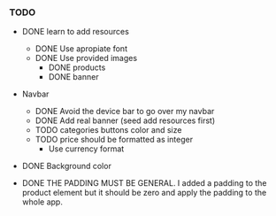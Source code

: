 ### TODO
- DONE learn to add resources
    - DONE Use apropiate font
    - DONE Use provided images 
        - DONE products
        - DONE banner
- Navbar
    - DONE Avoid the device bar to go over my navbar
    - DONE Add real banner (seed add resources first)
    - TODO categories buttons color and size
    - TODO price should be formatted as integer
        - Use currency format
- DONE Background color

- DONE THE PADDING MUST BE GENERAL. I added a padding to the product element but it should be zero and apply the padding to the whole app.
